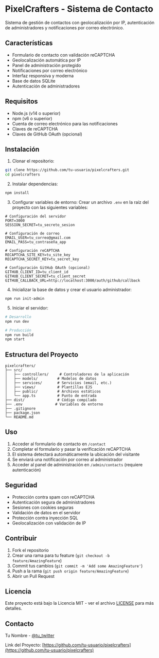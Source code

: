 # PixelCrafters - Sistema de Contacto

Sistema de gestión de contactos con geolocalización por IP, autenticación de administradores y notificaciones por correo electrónico.

## Características

- Formulario de contacto con validación reCAPTCHA
- Geolocalización automática por IP
- Panel de administración protegido
- Notificaciones por correo electrónico
- Interfaz responsiva y moderna
- Base de datos SQLite
- Autenticación de administradores

## Requisitos

- Node.js (v14 o superior)
- npm (v6 o superior)
- Cuenta de correo electrónico para las notificaciones
- Claves de reCAPTCHA
- Claves de GitHub OAuth (opcional)

## Instalación

1. Clonar el repositorio:
```bash
git clone https://github.com/tu-usuario/pixelcrafters.git
cd pixelcrafters
```

2. Instalar dependencias:
```bash
npm install
```

3. Configurar variables de entorno:
Crear un archivo `.env` en la raíz del proyecto con las siguientes variables:
```env
# Configuración del servidor
PORT=3000
SESSION_SECRET=tu_secreto_sesion

# Configuración de correo
EMAIL_USER=tu_correo@gmail.com
EMAIL_PASS=tu_contraseña_app

# Configuración reCAPTCHA
RECAPTCHA_SITE_KEY=tu_site_key
RECAPTCHA_SECRET_KEY=tu_secret_key

# Configuración GitHub OAuth (opcional)
GITHUB_CLIENT_ID=tu_client_id
GITHUB_CLIENT_SECRET=tu_client_secret
GITHUB_CALLBACK_URL=http://localhost:3000/auth/github/callback
```

4. Inicializar la base de datos y crear el usuario administrador:
```bash
npm run init-admin
```

5. Iniciar el servidor:
```bash
# Desarrollo
npm run dev

# Producción
npm run build
npm start
```

## Estructura del Proyecto

```
pixelcrafters/
├── src/
│   ├── controllers/     # Controladores de la aplicación
│   ├── models/         # Modelos de datos
│   ├── services/       # Servicios (email, etc.)
│   ├── views/          # Plantillas EJS
│   ├── public/         # Archivos estáticos
│   └── app.ts          # Punto de entrada
├── dist/               # Código compilado
├── .env               # Variables de entorno
├── .gitignore
├── package.json
└── README.md
```

## Uso

1. Acceder al formulario de contacto en `/contact`
2. Completar el formulario y pasar la verificación reCAPTCHA
3. El sistema detectará automáticamente la ubicación del visitante
4. Se enviará una notificación por correo al administrador
5. Acceder al panel de administración en `/admin/contacts` (requiere autenticación)

## Seguridad

- Protección contra spam con reCAPTCHA
- Autenticación segura de administradores
- Sesiones con cookies seguras
- Validación de datos en el servidor
- Protección contra inyección SQL
- Geolocalización con validación de IP

## Contribuir

1. Fork el repositorio
2. Crear una rama para tu feature (`git checkout -b feature/AmazingFeature`)
3. Commit tus cambios (`git commit -m 'Add some AmazingFeature'`)
4. Push a la rama (`git push origin feature/AmazingFeature`)
5. Abrir un Pull Request

## Licencia

Este proyecto está bajo la Licencia MIT - ver el archivo [LICENSE](LICENSE) para más detalles.

## Contacto

Tu Nombre - [@tu_twitter](https://twitter.com/tu_twitter)

Link del Proyecto: [https://github.com/tu-usuario/pixelcrafters](https://github.com/tu-usuario/pixelcrafters) 